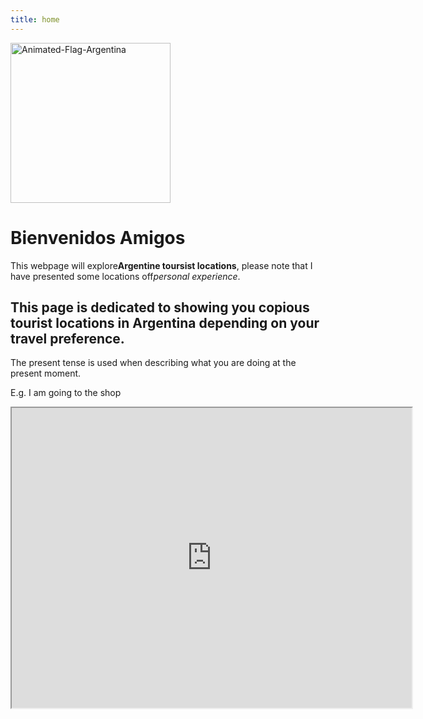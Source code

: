 ```yaml
---
title: home
---
```

<a title="Dave Johnston, Copyrighted free use, via Wikimedia Commons" href="https://commons.wikimedia.org/wiki/File:Animated-Flag-Argentina.gif"><img width="256" alt="Animated-Flag-Argentina" src="https://upload.wikimedia.org/wikipedia/commons/4/4c/Animated-Flag-Argentina.gif"></a>

<div class="jake">
<h1>Bienvenidos Amigos</h1>
  <p>This webpage will explore<strong>Argentine toursist locations</strong>, please note that I have presented some locations off<em>personal experience</em>.</p>

<h2>This page is dedicated to showing you copious tourist locations in Argentina depending on your travel preference.</h2>
  <p>The present tense is used when describing what you are doing at the present moment.</p>
  <p>E.g. I am going to the shop</p>
  
  <iframe src="https://www.google.com/maps/d/u/0/embed?mid=15qkLOk5wSpCVq713TvmI2Fln03gpT2Ma&ehbc=2E312F" width="640" height="480"></iframe>  
  
 </div> 
  

